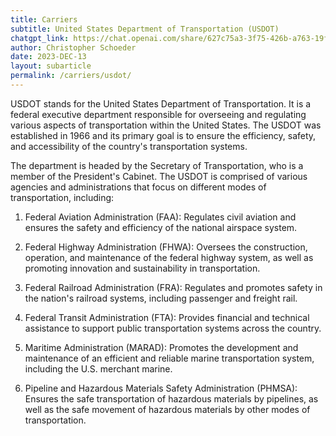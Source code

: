 ```yaml
---
title: Carriers
subtitle: United States Department of Transportation (USDOT)
chatgpt_link: https://chat.openai.com/share/627c75a3-3f75-426b-a763-19fa15de2061
author: Christopher Schoeder
date: 2023-DEC-13
layout: subarticle
permalink: /carriers/usdot/
---
```


USDOT stands for the United States Department of Transportation. It is a federal executive department responsible for overseeing and regulating various aspects of transportation within the United States. The USDOT was established in 1966 and its primary goal is to ensure the efficiency, safety, and accessibility of the country's transportation systems.

The department is headed by the Secretary of Transportation, who is a member of the President's Cabinet. The USDOT is comprised of various agencies and administrations that focus on different modes of transportation, including:

1. Federal Aviation Administration (FAA): Regulates civil aviation and ensures the safety and efficiency of the national airspace system.

2. Federal Highway Administration (FHWA): Oversees the construction, operation, and maintenance of the federal highway system, as well as promoting innovation and sustainability in transportation.

3. Federal Railroad Administration (FRA): Regulates and promotes safety in the nation's railroad systems, including passenger and freight rail.

4. Federal Transit Administration (FTA): Provides financial and technical assistance to support public transportation systems across the country.

5. Maritime Administration (MARAD): Promotes the development and maintenance of an efficient and reliable marine transportation system, including the U.S. merchant marine.

6. Pipeline and Hazardous Materials Safety Administration (PHMSA): Ensures the safe transportation of hazardous materials by pipelines, as well as the safe movement of hazardous materials by other modes of transportation.
